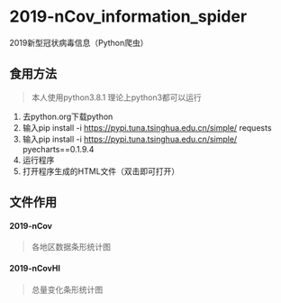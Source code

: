 # 2019-nCov_information_spider
2019新型冠状病毒信息（Python爬虫）
## 食用方法
>本人使用python3.8.1
>理论上python3都可以运行
1. 去python.org下载python
1. 输入pip install -i https://pypi.tuna.tsinghua.edu.cn/simple/ requests
1. 输入pip install -i https://pypi.tuna.tsinghua.edu.cn/simple/ pyecharts==0.1.9.4
1. 运行程序
1. 打开程序生成的HTML文件（双击即可打开）
## 文件作用
#### 2019-nCov
>各地区数据条形统计图
#### 2019-nCovHI
>总量变化条形统计图